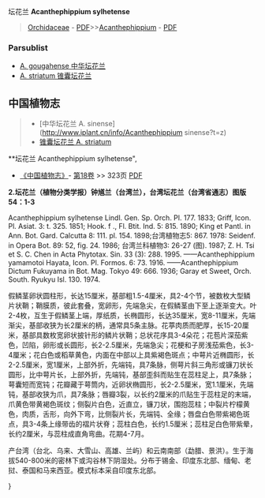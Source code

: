 坛花兰 **Acanthephippium sylhetense**

> [Orchidaceae](http://www.iplant.cn/info/Orchidaceae?t=foc) - [PDF](http://www.iplant.cn/foc/pdf/Orchidaceae.pdf)>>[Acanthephippium](Acanthephippium-坛花兰属.md) - [PDF](http://www.iplant.cn/foc/pdf/Acanthephippium.pdf)

### Parsublist

* [A.  gougahense  中华坛花兰](Acanthephippium-gougahense-中华坛花兰.md)
* [A.  striatum  锥囊坛花兰](Acanthephippium-striatum-锥囊坛花兰.md)

## 中国植物志

> * [中华坛花兰  A.  sinense](http://www.iplant.cn/info/Acanthephippium sinense?t=z)
> * [锥囊坛花兰  A.  striatum](Acanthephippium-striatum-锥囊坛花兰.md)


**坛花兰 Acanthephippium sylhetense",

* [《中国植物志》](http://www.iplant.cn/frps)- [第18卷](http://www.iplant.cn/frps/vol/18) >> 323页 [PDF](http://www.iplant.cn/frps/pdf/18/323.pdf)


**2.坛花兰（植物分类学报）钟馗兰（台湾兰），台湾坛花兰（台湾省通志）图版54：1-3**

Acanthephippium sylhetense Lindl. Gen. Sp. Orch. Pl. 177. 1833; Griff, Icon. Pl. Asiat. 3: t. 325. 1851; Hook. f ., Fl. Btit. Ind. 5: 815. 1890; King et Pantl. in Ann. Bot. Gard. Calcutta 8: 111. pl. 154. 1898;台湾植物志5: 867. 1978: Seidenf. in Opera Bot. 89: 52, fig. 24. 1986; 台湾兰科植物3: 26-27 (图). 1987; Z. H. Tsi et S. C. Chen in Acta Phytotax. Sin. 33 (3): 288. 1995. ——Acanthephippium yamamotoi Hayata, Icon. Pl. Formos. 6: 73. 1916. ——Acanthephippium Dictum Fukuyama in Bot. Mag. Tokyo 49: 666. 1936; Garay et Sweet, Orch. South. Ryukyu Isl. 130. 1974.

假鳞茎卵状圆柱形，长达15厘米，基部粗1.5-4厘米，具2-4个节，被数枚大型鳞片状鞘；鞘膜质，彼此套叠，宽卵形，先端急尖，在假鳞茎由下至上逐渐变大。叶2-4枚，互生于假鳞茎上端，厚纸质，长椭圆形，长达35厘米，宽8-11厘米，先端渐尖，基部收狭为长2厘米的柄，通常具5条主脉。花葶肉质而肥厚，长15-20厘米，基部具数枚宽卵状披针形的鳞片状鞘；总状花序具3-4朵花；花苞片深茄紫色，凹陷，卵形或长圆形，长2-2.5厘米，先端急尖；花梗和子房浅茄紫色，长3-4厘米；花白色或稻草黄色，内面在中部以上具紫褐色斑点；中萼片近椭圆形，长2-2.5厘米，宽1厘米，上部外折，先端钝，具7条脉，侧萼片斜三角形或镰刀状长圆形，比中萼片长，上部外折，先端钝，基部歪斜而贴生在蕊柱足上，具7条脉；萼囊短而宽钝；花瓣藏于萼筒内，近卵状椭圆形，长2-2.5厘米，宽1.1厘米，先端钝，基部收狭为爪，具7条脉；唇瓣3裂，以长约2厘米的爪贴生于蕊柱足的末端，爪黄色带黄褐色斑纹；侧裂片白色，近直立，镰刀状，围抱蕊柱；中裂片柠檬黄色，肉质，舌形，向外下弯，比侧裂片长，先端钝、全缘；唇盘白色带紫褐色斑点，具3-4条上缘带齿的褶片状脊；蕊柱白色，长约1.5厘米；蕊柱足白色带紫晕，长约2厘米，与蕊柱成直角弯曲。花期4-7月。

产台湾（台北、乌来、大雪山、高雄、兰屿）和云南南部（勐腊、景洪）。生于海拔540-800米的密林下或沟谷林下阴湿处。分布于锡金、印度东北部、缅甸、老挝、泰国和马来西亚。模式标本采自印度东北部。

}